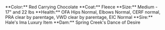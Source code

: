 <br>
**Color:** Red Carrying Chocolate  
**Coat:** Fleece  
**Size:** Medium - 17" and 22 lbs  
**Health:** OFA Hips Normal, Elbows Normal, CERF normal, PRA clear by parentage, VWD clear by parentage, EIC Normal  
**Sire:** Hale's Ima Luxury Item  
**Dam:** Spring Creek's Dance of Desire  
